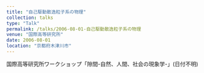```yaml
---
title: "自己駆動散逸粒子系の物理"
collection: talks
type: "Talk"
permalink: /talks/2006-08-01-自己駆動散逸粒子系の物理
venue: "国際高等研究所"
date: 2006-08-01
location: "京都府木津川市"
---
```


国際高等研究所ワークショップ「隙間-自然、人間、社会の現象学-」(日付不明)
